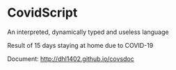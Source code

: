 # CovidScript

An interpreted, dynamically typed and useless language

Result of 15 days staying at home due to COVID-19

Document: http://dhl1402.github.io/covsdoc
